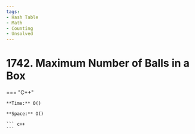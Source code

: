```yaml
---
tags:
- Hash Table
- Math
- Counting
- Unsolved
---
```



# 1742. Maximum Number of Balls in a Box

=== "C++"

    **Time:** O()

    **Space:** O()

    ``` c++
    ```